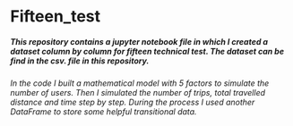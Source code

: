# Fifteen_test
##### This repository contains a jupyter notebook file in which I created a dataset column by column for fifteen technical test. The dataset can be find in the csv. file in this repository.
###### In the code I built a mathematical model with 5 factors to simulate the number of users. Then I simulated the number of trips, total travelled distance and time step by step. During the process I used another DataFrame to store some helpful transitional data.

